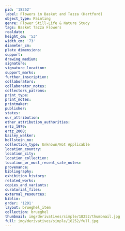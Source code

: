 ```yaml
---
pid: '18252'
label: Flowers in Basket and Tazza (Hartford)
object_type: Painting
genre: Flower Still-Life & Nature Study
tags: Basket Tazza Flowers
realdate: 
height_cm: '53'
width_cm: '73'
diameter_cm: 
plate_dimensions: 
support: 
drawing_medium: 
signature: 
signature_location: 
support_marks: 
further_inscription: 
collaborators: 
collaborator_notes: 
collectors_patrons: 
print_type: 
print_notes: 
printmaker: 
publisher: 
states: 
our_attribution: 
other_attribution_authorities: 
ertz_1979: 
ertz_2008: 
bailey_walker: 
hollstein_no: 
collection_type: Unknown/Not Applicable
location_country: 
location_city: 
location_collection: 
location_or_most_recent_sale_notes: 
provenance: 
bibliography: 
exhibition_history: 
related_works: 
copies_and_variants: 
curatorial_files: 
external_resources: 
biblio: 
order: '1291'
layout: brueghel_item
collection: brueghel
thumbnail: img/derivatives/simple/18252/thumbnail.jpg
full: img/derivatives/simple/18252/full.jpg
---
```

